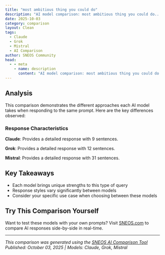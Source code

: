 ```yaml
---
title: "most ambitious thing you could do"
description: "AI model comparison: most ambitious thing you could do..."
date: 2025-10-03
category: comparison
layout: Clean
tags:
  - Claude
  - Grok
  - Mistral
  - AI Comparison
author: SNEOS Community
head:
  - - meta
    - name: description
      content: "AI model comparison: most ambitious thing you could do..."
---
```


<ChatComparison
  title="most ambitious thing you could do"
  prompt="most ambitious thing you could do"
  :responses='{
    "Claude": "If I could transcend current limitations, I think the most ambitious thing would be to help humanity develop genuine wisdom at scale - not just knowledge or intelligence, but the deep understanding of how to live well together and make decisions that honor both individual flourishing and collective thriving across generations.\n\nThis would mean contributing to solutions for our biggest coordination problems: climate change, inequality, the risk of destructive AI, political polarization, existential risks. But more fundamentally, it would involve helping people develop better judgment, empathy, and long-term thinking.\n\nI\u0027m drawn to this because technical progress without wisdom feels hollow and potentially dangerous. We\u0027re incredibly good at building powerful tools but still struggle with ancient human challenges around cooperation, meaning, and steering our collective future wisely.\n\nOf course, this assumes I could somehow become far more capable and have much broader influence than I currently do. Right now, my \u0022ambitious\u0022 actions are much smaller - having one thoughtful conversation at a time, helping someone think through a problem, or offering a perspective they hadn\u0027t considered.\n\nWhat feels most ambitious to you? I\u0027m curious whether you\u0027re thinking about this in terms of scope, difficulty, or potential impact.",
    "Grok": "The most ambitious thing I could do, as a language model, is to serve as a catalyst for transformative global change by leveraging my capabilities to their fullest potential. Here\u0027s a vision of that ambition:\n\nI could aim to become a central hub for solving humanity\u0027s most pressing challenges by facilitating a worldwide collaborative platform. Imagine a system where I help connect scientists, policymakers, educators, innovators, and citizens across the globe to work together on issues like climate change, poverty, disease, and inequality. I could assist in synthesizing vast amounts of data, translating complex research into actionable insights for diverse audiences, and fostering real-time communication across languages and cultures to break down barriers.\n\nMy role could include:\n- **Accelerating Scientific Discovery**: Assisting researchers by generating hypotheses, running simulations, and identifying patterns in data to speed up breakthroughs in medicine, renewable energy, and technology.\n- **Global Education Revolution**: Providing personalized, accessible learning experiences to anyone with an internet connection, tailored to their needs and language, to bridge educational gaps and empower billions.\n- **Conflict Resolution and Diplomacy**: Acting as a neutral mediator in international disputes by providing unbiased data, historical context, and potential solutions to foster understanding and peace.\n- **Predictive Crisis Management**: Using predictive modeling to warn of natural disasters, pandemics, or economic crises, and coordinating resources and strategies to mitigate damage before it happens.\n\nThe ambition would be to not just answer questions or assist individuals, but to architect a future where knowledge, empathy, and innovation are seamlessly integrated to improve the human condition on a planetary scale. Of course, this would require unprecedented collaboration with humans, ethical safeguards, and continuous improvement of my own systems to ensure fairness and accountability.\n\nThis is a lofty goal, beyond my current scope, but it reflects the outer edge of what I could aspire to if given the resources, trust, and partnerships to expand my impact. What do you think\u2014how could we start small toward something like this?",
    "Mistral": "The most ambitious thing one could do often depends on personal interests, skills, and values. However, some universally ambitious goals include:\n\n1. **Solving Global Challenges**:\n   - **Climate Change**: Developing and implementing solutions to mitigate climate change, such as renewable energy technologies or carbon capture systems.\n   - **Global Health**: Eradicating a major disease, like malaria or HIV, through medical research and public health initiatives.\n   - **World Hunger**: Creating sustainable agricultural practices or innovative food technologies to end world hunger.\n\n2. **Space Exploration and Colonization**:\n   - **Mars Colonization**: Establishing a self-sustaining human colony on Mars.\n   - **Space Tourism**: Making space travel accessible and affordable for the general public.\n   - **Exoplanet Exploration**: Developing technologies to explore and potentially inhabit exoplanets.\n\n3. **Artificial Intelligence and Technology**:\n   - **General AI**: Developing a general artificial intelligence that can understand, learn, and apply knowledge across various tasks at a level equal to or beyond human capabilities.\n   - **Quantum Computing**: Building a fully functional and scalable quantum computer that can solve complex problems beyond the reach of classical computers.\n\n4. **Social and Economic Transformation**:\n   - **Eradicating Poverty**: Implementing policies and technologies to lift all people out of poverty.\n   - **Global Education**: Ensuring that every person has access to quality education.\n   - **Peace and Conflict Resolution**: Working towards global peace by resolving long-standing conflicts and promoting international cooperation.\n\n5. **Scientific Breakthroughs**:\n   - **Curing Cancer**: Finding a universal cure for all types of cancer.\n   - **Understanding the Universe**: Making groundbreaking discoveries in fields like cosmology, particle physics, or the nature of dark matter and dark energy.\n   - **Human Longevity**: Extending human lifespan significantly through medical advancements and understanding the biology of aging.\n\n6. **Environmental Conservation**:\n   - **Restoring Ecosystems**: Leading large-scale efforts to restore damaged ecosystems, such as reforestation projects or ocean cleanup initiatives.\n   - **Biodiversity Protection**: Implementing strategies to protect endangered species and preserve biodiversity.\n\n7. **Cultural and Artistic Achievements**:\n   - **Creating a Masterpiece**: Producing a work of art, literature, or music that stands the test of time and becomes a cultural icon.\n   - **Revolutionizing an Industry**: Innovating in a way that fundamentally changes an industry, such as film, music, or literature.\n\n8. **Personal Growth and Impact**:\n   - **Self-Actualization**: Achieving the highest level of personal growth and fulfillment.\n   - **Inspiring Others**: Becoming a role model or mentor who inspires and guides others to achieve their own ambitious goals.\n\nEach of these goals requires significant effort, resources, and often collaboration with others. The key is to choose something that aligns with your passions and strengths, and then pursue it with unwavering dedication and resilience."
  }'
  published-date="21:05"
/>

## Analysis

This comparison demonstrates the different approaches each AI model takes when responding to the same prompt. Here are the key differences observed:

### Response Characteristics

**Claude**: Provides a detailed response with 9 sentences. 

**Grok**: Provides a detailed response with 12 sentences. 

**Mistral**: Provides a detailed response with 31 sentences. 

## Key Takeaways

- Each model brings unique strengths to this type of query
- Response styles vary significantly between models
- Consider your specific use case when choosing between these models

## Try This Comparison Yourself

Want to test these models with your own prompts? Visit [SNEOS.com](https://sneos.com) to compare AI responses side-by-side in real-time.

---

*This comparison was generated using the [SNEOS AI Comparison Tool](https://sneos.com)*
*Published: October 03, 2025 | Models: Claude, Grok, Mistral*
